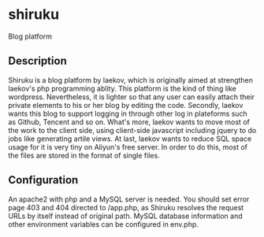 # shiruku
Blog platform

Description
---
Shiruku is a blog platform by laekov, which is originally aimed at strengthen laekov's php programming ablity.
This platform is the kind of thing like wordpress. Nevertheless, it is lighter so that any user can easily attach their private elements to his or her blog by editing the code.
Secondly, laekov wants this blog to support logging in through other log in plateforms such as Github, Tencent and so on.
What's more, laekov wants to move most of the work to the client side, using client-side javascript including jquery to do jobs like generating artile views.
At last, laekov wants to reduce SQL space usage for it is very tiny on Aliyun's free server. In order to do this, most of the files are stored in the format of single files.

Configuration
---
An apache2 with php and a MySQL server is needed.
You should set error page 403 and 404 directed to /app.php, as Shiruku resolves the request URLs by itself instead of original path.
MySQL database information and other environment variables can be configured in env.php.
